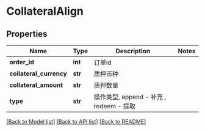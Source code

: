 # CollateralAlign

## Properties
Name | Type | Description | Notes
------------ | ------------- | ------------- | -------------
**order_id** | **int** | 订单id | 
**collateral_currency** | **str** | 质押币种 | 
**collateral_amount** | **str** | 质押数量 | 
**type** | **str** | 操作类型, append - 补充 , redeem - 提取 | 

[[Back to Model list]](../README.md#documentation-for-models) [[Back to API list]](../README.md#documentation-for-api-endpoints) [[Back to README]](../README.md)


